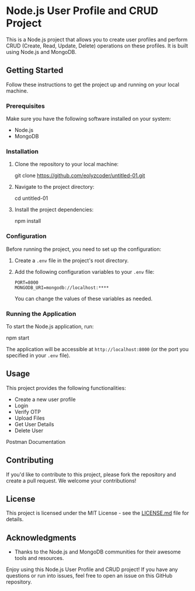 # Node.js User Profile and CRUD Project

This is a Node.js project that allows you to create user profiles and perform CRUD (Create, Read, Update, Delete) operations on these profiles. It is built using Node.js and MongoDB.

## Getting Started

Follow these instructions to get the project up and running on your local machine.

### Prerequisites

Make sure you have the following software installed on your system:

- Node.js
- MongoDB

### Installation

1. Clone the repository to your local machine:

   git clone https://github.com/eolyzcoder/untitled-01.git

2. Navigate to the project directory:

   cd untitled-01

3. Install the project dependencies:

   npm install

### Configuration

Before running the project, you need to set up the configuration:

1. Create a `.env` file in the project's root directory.
2. Add the following configuration variables to your `.env` file:

   ```
   PORT=8000
   MONGODB_URI=mongodb://localhost:****
   ```

   You can change the values of these variables as needed.

### Running the Application

To start the Node.js application, run:

npm start

The application will be accessible at `http://localhost:8000` (or the port you specified in your `.env` file).

## Usage

This project provides the following functionalities:

- Create a new user profile
- Login
- Verify OTP
- Upload Files
- Get User Details
- Delete User

Postman Documentation

## Contributing

If you'd like to contribute to this project, please fork the repository and create a pull request. We welcome your contributions!

## License

This project is licensed under the MIT License - see the [LICENSE.md](LICENSE.md) file for details.

## Acknowledgments

- Thanks to the Node.js and MongoDB communities for their awesome tools and resources.

Enjoy using this Node.js User Profile and CRUD project! If you have any questions or run into issues, feel free to open an issue on this GitHub repository.
